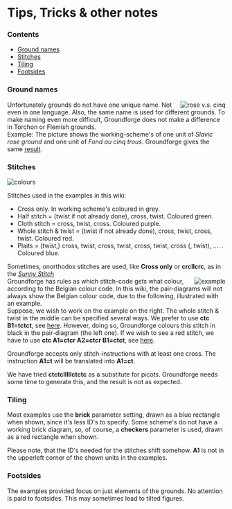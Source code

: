 <body>
<h1>Tips, Tricks & other notes</h1>

<h3>Contents</h3>
<p><ul>
<li><a href="#trck-grna">Ground names</a></li>
<li><a href="#trck-stch">Stitches</a></li>
<li><a href="#trck-tile">Tiling</a></li>
<li><a href="#trck-foot">Footsides</a></li>
</ul></p>

<h3 id="trck-grna">Ground names</h3>
<p>
<img alt="rose v.s. cinq" align="right" src="https://maetempels.github.io/MAE-gf/images_wt/gf-slaaf-vierge.png">
Unfortunately grounds do not have one unique name. Not even in one language. Also, the same name is used for different grounds. To make naming even more difficult, Groundforge does not make a difference in Torchon or Flemish grounds.<br> 
Example: The picture shows the working-scheme's of one unit of <i>Slavic rose ground</i> and one unit of <i>Fond au cinq trous</i>. Groundforge gives the same <a href="https://d-bl.github.io/GroundForge/index.html?m=5831%20-4-7%3Bbricks%3B16%3B16%3B0%3B0&s1=ct%20A1%3Dctct%20C1%3Dctct">result</a>.
</p>

<h3 id="trck-stch">Stitches</h3>
<p>
<img alt="colours" align="center" src="https://maetempels.github.io/MAE-gf/images_wt/gf-kleurtjes.png">
</p>

<p>
Stitches used in the examples in this wiki:<br>
<ul>
<li>Cross only. In working scheme's coloured in grey.</li>
<li>Half stitch = (twist if not already done), cross, twist. Coloured green.</li>
<li>Cloth stitch = cross, twist, cross. Coloured purple.</li>
<li>Whole stitch & twist = (twist if not already done), cross, twist, cross, twist. Coloured red.</li>
<li>Plaits = (twist,) cross, twist, cross, twist, cross, twist, cross (, twist), .... . Coloured blue.</li>
 </ul>
</p>
<p>
Sometimes, onorthodox stitches are used, like <b>Cross only</b> or <b>crcllcrc</b>, as in the 
<a href="https://github.com/MAETempels/MAE-gf/wiki/Marian's-patterns#sunny-stitch"><i>Sunny Stitch</i></a>
<br>
<img alt="example" align="right" src="https://maetempels.github.io/MAE-gf/images_wt/gf-tctct.png">
Groundforge has rules as which stitch-code gets what colour, according to the Belgian colour code. In this wiki, the pair-diagrams will not always show the Belgian colour code, due to the following, illustrated with an example. <br>
Suppose, we wish to work on the example on the right. The whole stitch & twist in the middle can be specified several ways. We prefer to use <b>ctc B1=tctct</b>, see 
<a href="https://d-bl.github.io/GroundForge/index.html?m=88%2011%3Bbricks%3B16%3B16%3B0%3B0&s1=ctc%20B1%3Dtctct">here</a>. 
However, doing so, Groundforge colours this stitch in black in the pair-diagram (the left one). If we wish to see a red stitch, we have to use <b>ctc A1=ctcr A2=ctcr B1=ctct</b>, see 
<a href="https://d-bl.github.io/GroundForge/index.html?m=88%2011%3Bbricks%3B16%3B16%3B0%3B0&s1=ctc%20B1%3Dctct%20A2%3Dctcr%20A1%3Dctcr">here</a>.<br>

Groundforge accepts only stitch-instructions with at least one cross. The instruction <b>A1=t</b> will be translated into <b>A1=ct</b>. <br>

We have tried <b>ctctclllllctctc</b> as a substitute for picots. Groundforge needs some time to generate this, and the result is not as expected.
</p>

<h3 id="trck-tile">Tiling</h3>
<p>
Most examples use the <b>brick</b> parameter setting, drawn as a blue rectangle when shown, since it's less ID's to specify. Some scheme's do not have a working brick diagram, so, of course, a <b>checkers</b> parameter is used, drawn as a red rectangle when shown. <br>

Please note, that the ID's needed for the stitches shift somehow. <b>A1</b> is not in the upperleft corner of the shown units in the examples.
</p>

<h3 id="trck-foot">Footsides</h3>
<p>
The examples provided focus on just elements of the grounds. No attention is paid to footsides. This may sometimes lead to tilted figures.
</p> 

</body>
